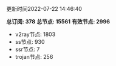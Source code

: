 更新时间2022-07-22 14:46:40

**总订阅: 378**
**总节点: 15561**
**有效节点: 2996**
- v2ray节点: 1803
- ss节点: 930
- ssr节点: 7
- trojan节点: 256
